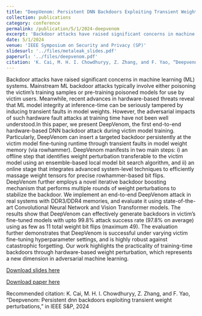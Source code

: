 ```yaml
---
title: "DeepVenom: Persistent DNN Backdoors Exploiting Transient Weight Perturbations in Memories"
collection: publications
category: conference
permalink: /publication/5/1/2024-deepvenom
excerpt: 'Backdoor attacks have raised significant concerns in machine learning (ML) systems. Mainstream ML backdoor attacks typically involve either poisoning the victim’s training samples or pre-training poisoned models for use by victim users. Meanwhile, recent advances in hardware-based threats reveal that ML model integrity at inference-time can be seriously tampered by inducing transient faults in model weights. However, the adversarial impacts of such hardware fault attacks at training time have not been well understood.In this paper, we present DeepVenom, the first end-to-end hardware-based DNN backdoor attack during victim model training. Particularly, DeepVenom can insert a targeted backdoor persistently at the victim model fine-tuning runtime through transient faults in model weight memory (via rowhammer). DeepVenom manifests in two main steps: i) an offline step that identifies weight perturbation transferable to the victim model using an ensemble-based local model bit search algorithm, and ii) an online stage that integrates advanced system-level techniques to efficiently massage weight tensors for precise rowhammer-based bit flips. DeepVenom further employs a novel iterative backdoor boosting mechanism that performs multiple rounds of weight perturbations to stabilize the backdoor. We implement an end-to-end DeepVenom attack in real systems with DDR3/DDR4 memories, and evaluate it using state-of-the-art Convolutional Neural Network and Vision Transformer models. The results show that DeepVenom can effectively generate backdoors in victim’s fine-tuned models with upto 99.8% attack success rate (97.8% on average) using as few as 11 total weight bit flips (maximum 49). The evaluation further demonstrates that DeepVenom is successful under varying victim fine-tuning hyperparameter settings, and is highly robust against catastrophic forgetting. Our work highlights the practicality of training-time backdoors through hardware-based weight perturbation, which represents a new dimension in adversarial machine learning.'
date: 5/1/2024
venue: 'IEEE Symposium on Security and Privacy (SP)'
slidesurl: '../files/metaleak_slides.pdf'
paperurl: '../files/deepvenom.pdf'
citation: 'K. Cai, M. H. I. Chowdhuryy, Z. Zhang, and F. Yao, “Deepvenom: Persistent dnn backdoors exploiting transient weight perturbations,” in IEEE S&amp;P, 2024'
---
```

Backdoor attacks have raised significant concerns in machine learning (ML) systems. Mainstream ML backdoor attacks typically involve either poisoning the victim’s training samples or pre-training poisoned models for use by victim users. Meanwhile, recent advances in hardware-based threats reveal that ML model integrity at inference-time can be seriously tampered by inducing transient faults in model weights. However, the adversarial impacts of such hardware fault attacks at training time have not been well understood.In this paper, we present DeepVenom, the first end-to-end hardware-based DNN backdoor attack during victim model training. Particularly, DeepVenom can insert a targeted backdoor persistently at the victim model fine-tuning runtime through transient faults in model weight memory (via rowhammer). DeepVenom manifests in two main steps: i) an offline step that identifies weight perturbation transferable to the victim model using an ensemble-based local model bit search algorithm, and ii) an online stage that integrates advanced system-level techniques to efficiently massage weight tensors for precise rowhammer-based bit flips. DeepVenom further employs a novel iterative backdoor boosting mechanism that performs multiple rounds of weight perturbations to stabilize the backdoor. We implement an end-to-end DeepVenom attack in real systems with DDR3/DDR4 memories, and evaluate it using state-of-the-art Convolutional Neural Network and Vision Transformer models. The results show that DeepVenom can effectively generate backdoors in victim’s fine-tuned models with upto 99.8% attack success rate (97.8% on average) using as few as 11 total weight bit flips (maximum 49). The evaluation further demonstrates that DeepVenom is successful under varying victim fine-tuning hyperparameter settings, and is highly robust against catastrophic forgetting. Our work highlights the practicality of training-time backdoors through hardware-based weight perturbation, which represents a new dimension in adversarial machine learning.

[Download slides here](../files/metaleak_slides.pdf)

[Download paper here](../files/deepvenom.pdf)

Recommended citation: K. Cai, M. H. I. Chowdhuryy, Z. Zhang, and F. Yao, “Deepvenom: Persistent dnn backdoors exploiting transient weight perturbations,” in IEEE S&P, 2024